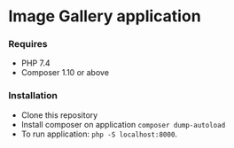 # Image Gallery application

### Requires
* PHP 7.4
* Composer 1.10 or above

### Installation
* Clone this repository
* Install composer on application `composer dump-autoload`
* To run application: `php -S localhost:8000`.